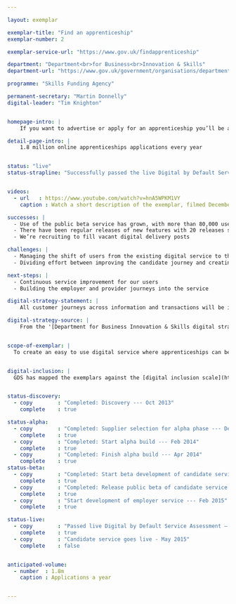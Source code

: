 ```yaml
---

layout: exemplar

exemplar-title: "Find an apprenticeship"
exemplar-number: 2

exemplar-service-url: "https://www.gov.uk/findapprenticeship"

department: "Department<br>for Business<br>Innovation & Skills"
department-url: "https://www.gov.uk/government/organisations/department-for-business-innovation-skills"

programme: "Skills Funding Agency"

permanent-secretary: "Martin Donnelly"
digital-leader: "Tim Knighton"


homepage-intro: |
    If you want to advertise or apply for an apprenticeship you’ll be able to do it quickly and easily online

detail-page-intro: |
    1.8 million online apprenticeships applications every year


status: "live"
status-strapline: "Successfully passed the live Digital by Default Service Assessment and preparing to migrate to the live service."


videos:
  - url   : https://www.youtube.com/watch?v=hnA5WPKM1VY
    caption : Watch a short description of the exemplar, filmed December 2013

successes: |
  - Use of the public beta service has grown, with more than 80,000 users since launch of public beta in early December
  - There have been regular releases of new features with 20 releases since launch
  - We’re recruiting to fill vacant digital delivery posts

challenges: |
  - Managing the shift of users from the existing digital service to the new one, while ensuring stakeholders are aware of what’s changing and why
  - Dividing effort between improving the candidate journey and creating the employer journey

next-steps: |
  - Continuous service improvement for our users
  - Building the employer and provider journeys into the service

digital-strategy-statement: |
    All customer journeys across information and transactions will be integrated so individuals can find information tailored to their needs and search, view and apply for opportunities online in an engaging and inspiring way. Employers will be able to quickly and easily self-serve to engage with apprenticeships and advertise vacancies and identify suitable candidates.

digital-strategy-source: |
    From the '[Department for Business Innovation & Skills digital strategy](http://discuss.bis.gov.uk/digitalstrategy/page/7/)' --- December 2012


scope-of-exemplar: |
  To create an easy to use digital service where apprenticeships can be advertised and applied for, with the transaction supported by clear information to inform and advise users, so that they can self-serve, leading to minimal additional support being required.


digital-inclusion: |
  GDS has mapped the exemplars against the [digital inclusion scale](https://www.gov.uk/government/publications/government-digital-inclusion-strategy/government-digital-inclusion-strategy#measuring-digital-exclusion) to help show where these services may be difficult for some people to use. [See the rating for Apprenticeship applications](https://www.gov.uk/government/publications/government-digital-inclusion-strategy/exemplar-services-and-identity-assurance-how-complex-they-are#apprenticeship-applications).


status-discovery:
  - copy        : "Completed: Discovery --- Oct 2013"
    complete    : true

status-alpha:
  - copy        : "Completed: Supplier selection for alpha phase --- Dec 2013"
    complete    : true
  - copy        : "Completed: Start alpha build --- Feb 2014"
    complete    : true
  - copy        : "Completed: Finish alpha build --- Apr 2014"
    complete    : true
status-beta:
  - copy        : "Completed: Start beta development of candidate service --- May 2014"
    complete    : true
  - copy        : "Completed: Release public beta of candidate service --- Dec 2014"
    complete    : true
  - copy        : "Start development of employer service --- Feb 2015"
    complete    : true

status-live:
  - copy        : "Passed live Digital by Default Service Assessment — March 2015"
    complete    : true
  - copy        : "Candidate service goes live - May 2015"
    complete    : false


anticipated-volume:
  - number  : 1.8m
    caption : Applications a year


---
```

